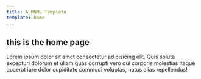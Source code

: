 ```yaml
---
title: A MNML Template
template: home
...
```


## this is the home page

Lorem ipsum dolor sit amet consectetur adipisicing elit. Quis soluta excepturi dolorum et ullam quas corrupti vero qui corporis molestias itaque quaerat iure dolor cupiditate commodi voluptas, natus alias repellendus!